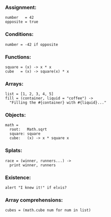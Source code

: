 ### Assignment:

```
number   = 42
opposite = true
```

### Conditions:

```
number = -42 if opposite
```

### Functions:

```
square = (x) -> x * x
cube   = (x) -> square(x) * x

```

### Arrays:

```
list = [1, 2, 3, 4, 5]
fill = (container, liquid = "coffee") ->
  "Filling the #{container} with #{liquid}..."
```

### Objects:

```
math =
  root:   Math.sqrt
  square: square
  cube:   (x) -> x * square x
```

### Splats:
```
race = (winner, runners...) ->
  print winner, runners
```

### Existence:

```
alert "I knew it!" if elvis?
```

### Array comprehensions:

```
cubes = (math.cube num for num in list)
```